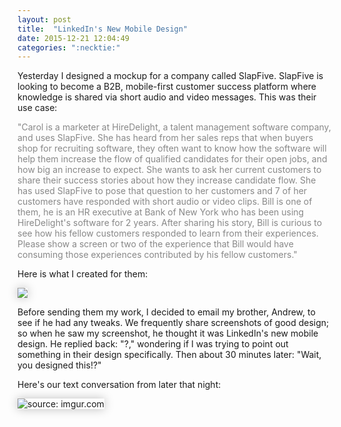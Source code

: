 ```yaml
---
layout: post
title:  "LinkedIn's New Mobile Design"
date: 2015-12-21 12:04:49
categories: ":necktie:"
---
```


<p>Yesterday I designed a mockup for a company called SlapFive. SlapFive is looking to become a B2B, mobile-first customer success platform where knowledge is shared via short audio and video messages. This was their use case:</p>
<p style="color: #888">"Carol is a marketer at HireDelight, a talent management software company, and uses SlapFive. She has heard from her sales reps that when buyers shop for recruiting software, they often want to know how the software will help them increase the flow of qualified candidates for their open jobs, and how big an increase to expect. She wants to ask her current customers to share their success stories about how they increase candidate flow.  She has used SlapFive to pose that question to her customers and 7 of her customers have responded with short audio or video clips.  Bill is one of them, he is an HR executive at Bank of New York who has been using HireDelight's software for 2 years. After sharing his story, Bill is curious to see how his fellow customers responded to learn from their experiences. Please show a screen or two of the experience that Bill would have consuming those experiences contributed by his fellow customers."</p>
<p>Here is what I created for them:</p>
<img  style="box-shadow: 0 0 15px rgba(0, 0, 0, .25);" src="http://i.imgur.com/WoNWkla.png">
<p>Before sending them my work, I decided to email my brother, Andrew, to see if he had any tweaks. We frequently share screenshots of good design; so when he saw my screenshot, he thought it was LinkedIn's new mobile design. He replied back: "?," wondering if I was trying to point out something in their design specifically. Then about 30 minutes later: "Wait, you designed this!?"</p>
<p>Here's our text conversation from later that night:</p>
<img style="box-shadow: 0 0 15px rgba(0, 0, 0, .25);" src="http://i.imgur.com/yxXWtOM.jpg?1" title="source: imgur.com">
